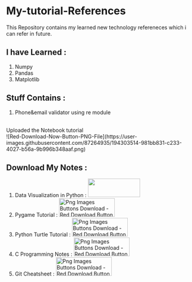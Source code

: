 # My-tutorial-References
This Repository contains my learned new technology refereneces which i can refer in future.
<br />
## I have Learned :
1. Numpy
2. Pandas
3. Matplotlib 

## Stuff Contains :
1. Phone&email validator using re module
<br />
Uploaded the Notebook tutorial
<br/>
![Red-Download-Now-Button-PNG-File](https://user-images.githubusercontent.com/87264935/194303514-981bb831-c233-4027-b56a-9b996b348aaf.png)


## Download My Notes :
1. Data Visualization in Python : <a href="https://www.mediafire.com/file/4fl2hpwdls4pips/Data_Visualization.pdf/file"><img src="https://user-images.githubusercontent.com/87264935/194303514-981bb831-c233-4027-b56a-9b996b348aaf.png" width="140" height="50"></a>
2.  Pygame Tutorial : <a href="https://www.mediafire.com/file/uw4ci9ux1w0xaq3/Pygame_Tutorial.pdf/file"><img src="https://www.kindpng.com/picc/m/138-1383846_png-images-buttons-download-red-download-button-png.png" alt="Png Images Buttons Download - Red Download Button Png, Transparent Png@kindpng.com" width="150" height="50"></a>
3. Python Turtle Tutorial : <a href="https://www.mediafire.com/file/utbzd6imrqaovdn/Python_turtle_tutorial.pdf/file"><img src="https://www.kindpng.com/picc/m/138-1383846_png-images-buttons-download-red-download-button-png.png" alt="Png Images Buttons Download - Red Download Button Png, Transparent Png@kindpng.com" width="150" height="50"></a>
4. C Programming Notes : <a href="https://www.mediafire.com/file/3c3dxv7dvh43pn2/C_Programming_Notes.pdf/file"><img src="https://www.kindpng.com/picc/m/138-1383846_png-images-buttons-download-red-download-button-png.png" alt="Png Images Buttons Download - Red Download Button Png, Transparent Png@kindpng.com" width="150" height="50"></a>
5. Git Cheatsheet : <a href="https://www.mediafire.com/file/ihoc82horxp4ykq/Git_CheatSheet.pdf/file"><img src="https://www.kindpng.com/picc/m/138-1383846_png-images-buttons-download-red-download-button-png.png" alt="Png Images Buttons Download - Red Download Button Png, Transparent Png@kindpng.com" width="150" height="50"></a>

